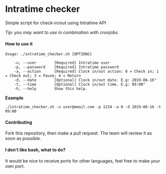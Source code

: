 # Intratime checker

Simple script for check-in/out using Intratime API

_Tip: you may want to use in combination with cronjobs._

#### How to use it

```
Usage: ./intratime_checker.sh [OPTIONS]

    -u, --user        [Required] Intratime user
    -p, --password    [Required] Intratime password
    -a, --action      [Required] Clock in/out action: 0 = Check in; 1 = Check out; 3 = Pause; 4 = Return
    -d, --date        [Optional] Clock in/out date. E.g: 2019-06-16"
    -t, --time        [Optional] Clock in/out time. E.g: 09:00"
    -h, --help        Show this help.
```

**Example**

```
./intratime_checker.sh -u user@email.com -p 1234 -a 0 -d 2019-06-16 -t 09:00
```

#### Contributing

Fork this repository, then make a pull request. The team will review it as soon as possible.

#### I don't like bash, what to do?

It would be nice to receive ports for other languages, feel free to make your own port.
